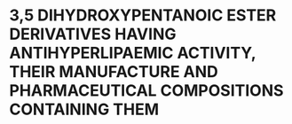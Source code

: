 # 3,5 DIHYDROXYPENTANOIC ESTER DERIVATIVES HAVING ANTIHYPERLIPAEMIC ACTIVITY, THEIR MANUFACTURE AND PHARMACEUTICAL COMPOSITIONS CONTAINING THEM